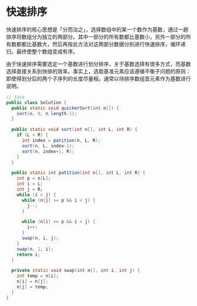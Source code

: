 # 快速排序

快速排序的核心思想是「分而治之」，选择数组中的某一个数作为基数，通过一趟排序将数组分为独立的两部分。其中一部分的所有数都比基数小，另外一部分的所有数都都比基数大，然后再按此方法对这两部分数据分别进行快速排序，循环递归，最终使整个数组变成有序。

由于快速排序需要选定一个基数进行划分排序，关于基数选择有很多方式，而基数选择直接关系到快排的效率。事实上，选取基准元素应该遵循平衡子问题的原则：即使得划分后的两个子序列的长度尽量相，通常以待排序数组首元素作为基数进行说明。

```java
// java
public class Solution {
  public static void quickerSort(int n[]) {
    sort(n, 0, n.length-1);
  }

  public static void sort(int n[], int L, int R) {
    if (L < R) {
      int index = patition(n, L, R);
      sort(n, L, index-1);
      sort(n, index+1, R);
    }
  }

  public static int patition(int n[], int L, int R) {
    int p = n[L];
    int i = L;
    int j = R;
    while (i < j) {
      while (n[j] >= p && i < j) {
        j--;
      }

      while (n[i] <= p && i < j) {
        i++;
      }
      swap(n, i, j);
    }
    swap(n, 1, i);
    return i;
  }

  private static void swap(int n[], int i, int j) {
    int temp = n[i];
    n[i] = n[j];
    n[j] = temp;
  }
}
```